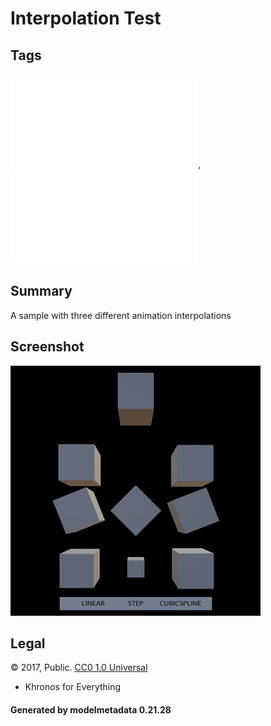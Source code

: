 # Interpolation Test

## Tags

![core](../../Models-core.md), ![testing](../../Models-testing.md)

## Summary

A sample with three different animation interpolations

## Screenshot

![screenshot](screenshot/screenshot.gif)

## Legal

&copy; 2017, Public. [CC0 1.0 Universal](https://creativecommons.org/publicdomain/zero/1.0/legalcode)

 - Khronos for Everything

#### Generated by modelmetadata 0.21.28